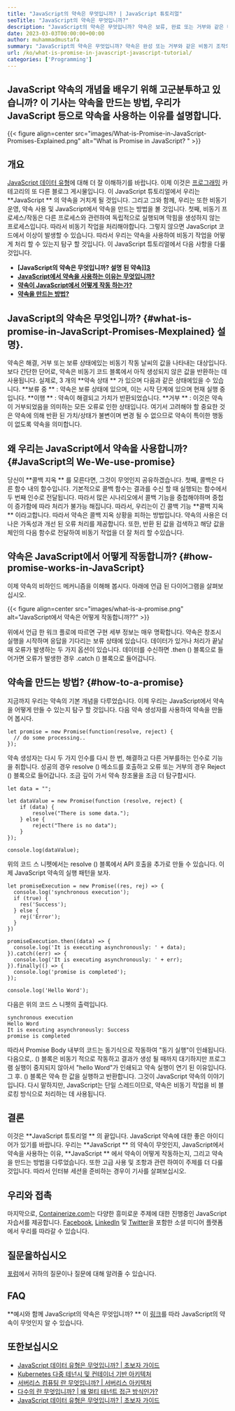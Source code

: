 ```yaml
---
title: "JavaScript의 약속은 무엇입니까? | JavaScript 튜토리얼" 
seoTitle: "JavaScript의 약속은 무엇입니까?" 
description: "JavaScript의 약속은 무엇입니까? 약속은 보류, 완료 또는 거부와 같은 비동기 조작의 최종 결과를 제공하는 코드 블록입니다." 
date: 2023-03-03T00:00:00+00:00
author: muhammadmustafa
summary: "JavaScript의 약속은 무엇입니까? 약속은 완성 또는 거부와 같은 비동기 조작의 최종 결과를 제공하는 코드 블록입니다." 
url: /ko/what-is-promise-in-javascript-javascript-tutorial/
categories: ['Programming']
---
```


## JavaScript 약속의 개념을 배우기 위해 고군분투하고 있습니까? 이 기사는 약속을 만드는 방법, 우리가 JavaScript 등으로 약속을 사용하는 이유를 설명합니다.

{{< figure align=center src="images/What-is-Promise-in-JavaScript-Promises-Explained.png" alt="What is Promise in JavaScript? " >}}


## 개요
[JavaScript 데이터 유형][1]에 대해 더 잘 이해하기를 바랍니다. 이제 이것은 [프로그래밍][2] 카테고리의 또 다른 블로그 게시물입니다. 이 JavaScript 튜토리얼에서 우리는  **JavaScript ** 의 약속을 거치게 될 것입니다. 그리고 그와 함께, 우리는 또한 비동기 운영, 약속 사용 및 JavaScript에서 약속을 만드는 방법을 볼 것입니다. 첫째, 비동기 프로세스/작동은 다른 프로세스와 관련하여 독립적으로 실행되며 막힘을 생성하지 않는 프로세스입니다. 따라서 비동기 작업을 처리해야합니다. 그렇지 않으면 JavaScript 코드에서 이상이 발생할 수 있습니다. 따라서 우리는 약속을 사용하여 비동기 작업을 어떻게 처리 할 수 ​​있는지 탐구 할 것입니다.
이 JavaScript 튜토리얼에서 다음 사항을 다룰 것입니다.
  * **[JavaScript의 약속은 무엇입니까? 설명 된 약속]][3]**
  * **[JavaScript에서 약속을 사용하는 이유는 무엇입니까?][4]**
  * **[약속이 JavaScript에서 어떻게 작동 하는가?][5]**
  * **[약속을 만드는 방법?][6]**

## JavaScript의 약속은 무엇입니까?   {#what-is-promise-in-JavaScript-Promises-Mexplained} 설명}.
약속은 해결, 거부 또는 보류 상태에있는 비동기 작동 날씨의 값을 나타내는 대상입니다. 보다 간단한 단어로, 약속은 비동기 코드 블록에서 아직 생성되지 않은 값을 반환하는 데 사용됩니다. 실제로, 3 개의  **약속 상태 ** 가 있으며 다음과 같은 상태에있을 수 있습니다.
**보류 중 ** : 약속은 보류 상태에 있으며, 이는 시작 단계에 있으며 현재 실행 중입니다.
**이행 ** : 약속이 해결되고 가치가 반환되었습니다.
**거부 ** : 이것은 약속이 거부되었음을 의미하는 모든 오류로 인한 상태입니다.
여기서 고려해야 할 중요한 것은 약속에 의해 반환 된 가치/상태가 불변이며 변경 될 수 없으므로 약속이 특이한 행동이 없도록 약속을 의미합니다.

## 왜 우리는 JavaScript에서 약속을 사용합니까?   {#JavaScript의 We-We-use-promise}
당신이  **콜백 지옥 ** 를 모른다면, 그것이 무엇인지 공유하겠습니다. 첫째, 콜백은 다른 함수 내의 함수입니다. 기본적으로 콜백 함수는 결과를 수신 할 때 실행되는 함수에서 두 번째 인수로 전달됩니다. 따라서 많은 시나리오에서 콜백 기능을 중첩해야하며 중첩이 증가함에 따라 처리가 불가능 해집니다. 따라서, 우리는이 긴 콜백 기능  **콜백 지옥 ** 이라고합니다.
따라서 약속은 콜백 지옥 상황을 피하는 방법입니다. 약속의 사용은 더 나은 가독성과 개선 된 오류 처리를 제공합니다. 또한, 반환 된 값을 검색하고 해당 값을 체인의 다음 함수로 전달하여 비동기 작업을 더 잘 처리 할 수 ​​있습니다.

## 약속은 JavaScript에서 어떻게 작동합니까?   {#how-promise-works-in-JavaScript}
이제 약속의 비하인드 메커니즘을 이해해 봅시다. 아래에 언급 된 다이어그램을 살펴보십시오.

{{< figure align=center src="images/what-is-a-promise.png" alt="JavaScript에서 약속은 어떻게 작동합니까??" >}}

위에서 언급 한 워크 플로에 따르면 구현 세부 정보는 매우 명확합니다. 약속은 창조시 실행을 시작하며 응답을 기다리는 보류 상태에 있습니다. 데이터가 있거나 처리가 끝날 때 오류가 발생하는 두 가지 옵션이 있습니다. 데이터를 수신하면 .then () 블록으로 들어가면 오류가 발생한 경우 .catch () 블록으로 들어갑니다.

## 약속을 만드는 방법?   {#how-to-a-promise}
지금까지 우리는 약속의 기본 개념을 다루었습니다. 이제 우리는 JavaScript에서 약속을 어떻게 만들 수 있는지 탐구 할 것입니다. 다음 약속 생성자를 사용하여 약속을 만들어 봅시다.
```
let promise = new Promise(function(resolve, reject) {
  // do some processing.. 
});
```
약속 생성자는 다시 두 가지 인수를 다시 한 번, 해결하고 다른 거부를하는 인수로 기능을 취합니다. 성공의 경우 resolve () 메소드를 호출하고 오류 또는 거부의 경우 Reject () 블록으로 들어갑니다.
조금 깊이 가서 약속 창조물을 조금 더 탐구합시다.
```
let data = "";

let dataValue = new Promise(function (resolve, reject) {
    if (data) {
        resolve("There is some data.");
    } else {
        reject("There is no data");
    }
});

console.log(dataValue);
```
위의 코드 스 니펫에서는 resolve () 블록에서 API 호출을 추가로 만들 수 있습니다.
이제 JavaScript 약속의 실행 패턴을 보자.
```
let promiseExecution = new Promise((res, rej) => {
  console.log('synchronous execution');
  if (true) {
    res('Success');
  } else {
    rej('Error');
  }
})

promiseExecution.then((data) => {
  console.log('It is executing asynchronously: ' + data);
}).catch((err) => {
  console.log('It is executing asynchronously: ' + err);
}).finally(() => {
  console.log('promise is completed');
});

console.log('Hello Word');
```
다음은 위의 코드 스 니펫의 출력입니다.
```
synchronous execution
Hello Word
It is executing asynchronously: Success
promise is completed
```
따라서 Promise Body 내부의 코드는 동기식으로 작동하여 "동기 실행"이 인쇄됩니다. 다음으로,. () 블록은 비동기 적으로 작동하고 결과가 생성 될 때까지 대기하지만 프로그램 실행이 중지되지 않아서 "hello Word"가 인쇄되고 약속 실행이 연기 된 이유입니다. 그 후. () 블록은 약속 한 값을 실행하고 반환합니다. 그것이 JavaScript 약속의 이야기입니다. 다시 말하지만, JavaScript는 단일 스레드이므로, 약속은 비동기 작업을 비 블로킹 방식으로 처리하는 데 사용됩니다.

## 결론
이것은  **JavaScript 튜토리얼 ** 의 끝입니다. JavaScript 약속에 대한 좋은 아이디어가 있기를 바랍니다. 우리는  **JavaScript ** 의 약속이 무엇인지, JavaScript에서 약속을 사용하는 이유,  **JavaScript ** 에서 약속이 어떻게 작동하는지, 그리고 약속을 만드는 방법을 다루었습니다. 또한 고급 사용 및 조항과 관련 하여이 주제를 더 다룰 것입니다. 따라서 인터뷰 세션을 준비하는 경우이 기사를 살펴보십시오.

## 우리와 접촉
마지막으로, [Containerize.com][7]는 다양한 흥미로운 주제에 대한 진행중인 JavaScript 자습서를 제공합니다. [Facebook][8], [LinkedIn][9] 및 [Twitter][10]을 포함한 소셜 미디어 플랫폼에서 우리를 따라갈 수 있습니다.

## 질문을하십시오
[포럼][11]에서 귀하의 질문이나 질문에 대해 알려줄 수 있습니다.

## FAQ
**예시와 함께 JavaScript의 약속은 무엇입니까? **
이 [링크][3]를 따라 JavaScript의 약속이 무엇인지 알 수 있습니다.

## 또한보십시오
  * [JavaScript 데이터 유형은 무엇입니까? | 초보자 가이드][1]
  * [Kubernetes 다중 테넌시 및 컨테이너 기반 아키텍처][12]
  * [서버리스 컴퓨팅 란 무엇입니까? | 서버리스 아키텍처][13]
  * [다수의 란 무엇입니까? | 왜 멀티 테넌트 접근 방식인가?][14]
  * [JavaScript 데이터 유형은 무엇입니까? | 초보자 가이드][15]

  
[1]: https://blog.containerize.com/programming/what-are-javascript-data-types-a-beginners-guide/
[2]: https://blog.containerize.com/categories/programming/
[3]: #What-is-promise-in-JavaScript-Promises-Explained
[4]: #Why-we-use-promise-in-JavaScript
[5]: #How-promise-works-in-JavaScript
[6]: #How-to-create-a-promise
[7]: https://www.containerize.com/
[8]: https://web.facebook.com/containerize
[9]: https://www.linkedin.com/company/containerize/
[10]: https://twitter.com/containerize_co
[11]: https://forum.containerize.com/
[12]: https://blog.containerize.com/kubernetes-multi-tenancy-container-based-architecture/
[13]: https://blog.containerize.com/programming/what-is-serverless-computing-serverless-architecture/
[14]: https://blog.containerize.com/programming/what-is-multitenancy-why-a-multi-tenant-approach-2/
[15]: https://blog.containerize.com/programming/what-are-javascript-data-types-a-beginners-guide/
